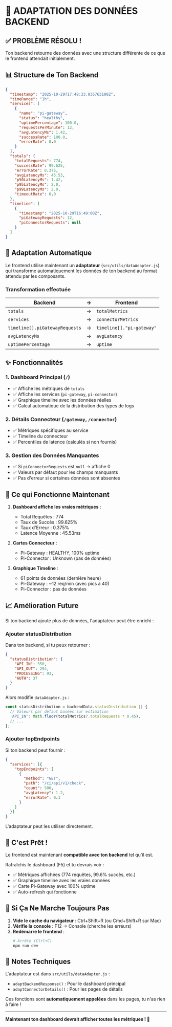 # 🔧 ADAPTATION DES DONNÉES BACKEND

## ✅ PROBLÈME RÉSOLU !

Ton backend retourne des données avec une structure différente de ce que le frontend attendait initialement.

## 📊 Structure de Ton Backend

```json
{
  "timestamp": "2025-10-29T17:48:33.936763100Z",
  "timeRange": "1h",
  "services": [
    {
      "name": "pi-gateway",
      "status": "healthy",
      "uptimePercentage": 100.0,
      "requestsPerMinute": 12,
      "avgLatencyMs": 1.42,
      "successRate": 100.0,
      "errorRate": 0.0
    }
  ],
  "totals": {
    "totalRequests": 774,
    "successRate": 99.625,
    "errorRate": 0.375,
    "avgLatencyMs": 45.53,
    "p50LatencyMs": 1.42,
    "p95LatencyMs": 2.0,
    "p99LatencyMs": 2.0,
    "timeoutRate": 0.0
  },
  "timeline": [
    {
      "timestamp": "2025-10-29T16:49:00Z",
      "piGatewayRequests": 12,
      "piConnectorRequests": null
    }
  ]
}
```

## 🔄 Adaptation Automatique

Le frontend utilise maintenant un **adaptateur** (`src/utils/dataAdapter.js`) qui transforme automatiquement les données de ton backend au format attendu par les composants.

### Transformation effectuée

| Backend | → | Frontend |
|---------|---|----------|
| `totals` | → | `totalMetrics` |
| `services` | → | `connectorMetrics` |
| `timeline[].piGatewayRequests` | → | `timeline[]."pi-gateway"` |
| `avgLatencyMs` | → | `avgLatency` |
| `uptimePercentage` | → | `uptime` |

## ✨ Fonctionnalités

### 1. Dashboard Principal (`/`)
- ✅ Affiche les métriques de `totals`
- ✅ Affiche les services (`pi-gateway`, `pi-connector`)
- ✅ Graphique timeline avec les données réelles
- ✅ Calcul automatique de la distribution des types de logs

### 2. Détails Connecteur (`/gateway`, `/connector`)
- ✅ Métriques spécifiques au service
- ✅ Timeline du connecteur
- ✅ Percentiles de latence (calculés si non fournis)

### 3. Gestion des Données Manquantes
- ✅ Si `piConnectorRequests` est `null` → affiche 0
- ✅ Valeurs par défaut pour les champs manquants
- ✅ Pas d'erreur si certaines données sont absentes

## 🎯 Ce qui Fonctionne Maintenant

1. **Dashboard affiche les vraies métriques** :
   - Total Requêtes : 774
   - Taux de Succès : 99.625%
   - Taux d'Erreur : 0.375%
   - Latence Moyenne : 45.53ms

2. **Cartes Connecteur** :
   - Pi-Gateway : HEALTHY, 100% uptime
   - Pi-Connector : Unknown (pas de données)

3. **Graphique Timeline** :
   - 61 points de données (dernière heure)
   - Pi-Gateway : ~12 req/min (avec pics à 40)
   - Pi-Connector : pas de données

## 📈 Amélioration Future

Si ton backend ajoute plus de données, l'adaptateur peut être enrichi :

### Ajouter statusDistribution

Dans ton backend, si tu peux retourner :
```json
{
  "statusDistribution": {
    "API_IN": 350,
    "API_OUT": 294,
    "PROCESSING": 93,
    "AUTH": 37
  }
}
```

Alors modifie `dataAdapter.js` :
```javascript
const statusDistribution = backendData.statusDistribution || {
  // Valeurs par défaut basées sur estimation
  'API_IN': Math.floor(totalMetrics?.totalRequests * 0.45),
  // ...
};
```

### Ajouter topEndpoints

Si ton backend peut fournir :
```json
{
  "services": [{
    "topEndpoints": [
      {
        "method": "GET",
        "path": "/ci/api/v1/check",
        "count": 500,
        "avgLatency": 1.2,
        "errorRate": 0.1
      }
    ]
  }]
}
```

L'adaptateur peut les utiliser directement.

## 🚀 C'est Prêt !

Le frontend est maintenant **compatible avec ton backend** tel qu'il est.

Rafraîchis le dashboard (F5) et tu devrais voir :
- ✅ Métriques affichées (774 requêtes, 99.6% succès, etc.)
- ✅ Graphique timeline avec les vraies données
- ✅ Carte Pi-Gateway avec 100% uptime
- ✅ Auto-refresh qui fonctionne

## 🐛 Si Ça Ne Marche Toujours Pas

1. **Vide le cache du navigateur** : Ctrl+Shift+R (ou Cmd+Shift+R sur Mac)
2. **Vérifie la console** : F12 → Console (cherche les erreurs)
3. **Redémarre le frontend** :
   ```bash
   # Arrête (Ctrl+C)
   npm run dev
   ```

## 📝 Notes Techniques

L'adaptateur est dans `src/utils/dataAdapter.js` :
- `adaptBackendResponse()` : Pour le dashboard principal
- `adaptConnectorDetails()` : Pour les pages de détails

Ces fonctions sont **automatiquement appelées** dans les pages, tu n'as rien à faire !

---

**Maintenant ton dashboard devrait afficher toutes les métriques ! 🎉**
